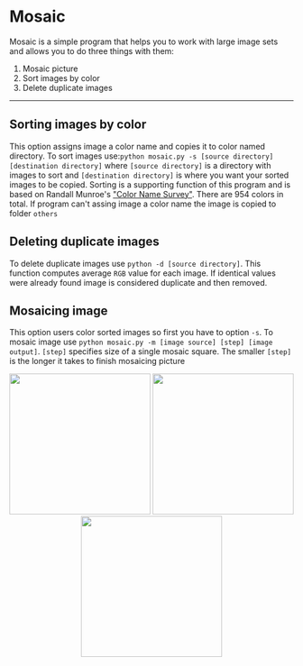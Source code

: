 # Mosaic #
Mosaic is a simple program that helps you to work with large image sets and allows you to do three things with them:
1. Mosaic picture
2. Sort images by color
3. Delete duplicate images
----------

## Sorting images by color ##
This option assigns image a color name and copies it to color named directory.
To sort images use:`python mosaic.py -s [source directory] [destination directory]` where `[source directory]` is a directory with images to sort and `[destination directory]` is where you want your sorted images to be copied.
Sorting is a supporting function of this program and is based on Randall Munroe's ["Color Name Survey"](http://blog.xkcd.com/2010/05/03/color-survey-results/). There are 954 colors in total. If program can't assing image a color name the image is copied to folder `others`

## Deleting duplicate images ##

To delete duplicate images use `python -d [source directory]`. This function computes average `RGB` value for each image. If identical values were already found image is considered duplicate and then removed.

## Mosaicing image ##

This option users color sorted images so first you have to option `-s`.
To mosaic image use `python mosaic.py -m [image source] [step] [image output]`. 
`[step]` specifies size of a single mosaic square. The smaller `[step]` is the longer it takes to finish mosaicing picture

<p align="center">
<img src="https://github.com/psobczak/mosaic2/blob/master/step5.jpg" width=250 height=250/> <img src="https://github.com/psobczak/mosaic2/blob/master/step10.jpg" width=250 height=250/> <img src="https://github.com/psobczak/mosaic2/blob/master/step20.jpg" width=250 height=250/>
</p>